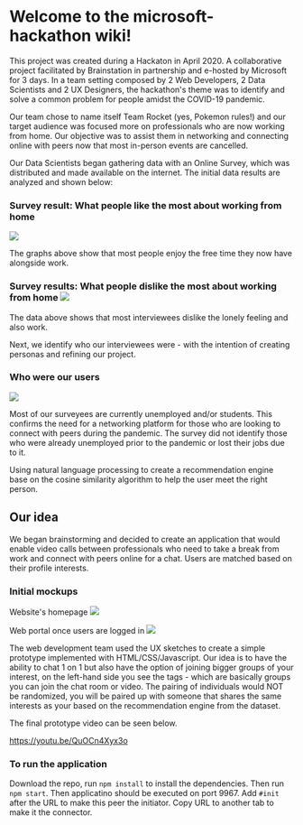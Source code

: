 # Welcome to the microsoft-hackathon wiki!

This project was created during a Hackaton in April 2020. A collaborative project facilitated by Brainstation in partnership and e-hosted by Microsoft for 3 days. In a team setting composed by 2 Web Developers, 2 Data Scientists and 2 UX Designers, the hackathon's theme was to identify and solve a common problem for people amidst the COVID-19 pandemic.

Our team chose to name itself Team Rocket (yes, Pokemon rules!) and our target audience was focused more on professionals who are now working from home. Our objective was to assist them in networking and connecting online with peers now that most in-person events are cancelled.

Our Data Scientists began gathering data with an Online Survey, which was distributed and made available on the internet. The initial data results are analyzed and shown below:

### Survey result: What people like the most about working from home
![](https://media.discordapp.net/attachments/703368684571459714/704735753791340647/AAEwyqwaGMhFAAAAAElFTkSuQmCC.png?width=829&height=456)

The graphs above show that most people enjoy the free time they now have alongside work. 


### Survey results: What people dislike the most about working from home ![](https://media.discordapp.net/attachments/703368684571459714/704735827049185300/wSnz7epf3j5gAAAABJRU5ErkJggg.png?width=829&height=461)

The data above shows that most interviewees dislike the lonely feeling and also work.

Next, we identify who our interviewees were - with the intention of creating personas and refining our project.

### Who were our users
![](https://media.discordapp.net/attachments/703368684571459714/704740325683363850/DLYnyRV2kAAAAASUVORK5CYII.png)

Most of our surveyees are currently unemployed and/or students. This confirms the need for a networking platform for those who are looking to connect with peers during the pandemic. The survey did not identify those who were already unemployed prior to the pandemic or lost their jobs due to it.

Using natural language processing to create a recommendation engine base on the cosine similarity algorithm to help the user meet the right person.

## Our idea

We began brainstorming and decided to create an application that would enable video calls between professionals who need to take a break from work and connect with peers online for a chat. Users are matched based on their profile interests. 

### Initial mockups

Website's homepage
![](https://media.discordapp.net/attachments/703368684571459714/704772879220211752/Screen_Shot_2020-04-28_at_15.14.09.png)

Web portal once users are logged in
![](https://media.discordapp.net/attachments/703368684571459714/704772100346478663/Screen_Shot_2020-04-28_at_15.11.42.png?width=742&height=480)

The web development team used the UX sketches to create a simple prototype implemented with HTML/CSS/Javascript. Our idea is to have the ability to chat 1 on 1 but also have the option of joining bigger groups of your interest, on the left-hand side you see the tags - which are basically groups you can join the chat room or video. The pairing of individuals would NOT be randomized, you will be paired up with someone that shares the same interests as your based on the recommendation engine from the dataset.

The final prototype video can be seen below.

https://youtu.be/QuOCn4Xyx3o

### To run the application

Download the repo, run ```npm install``` to install the dependencies. Then run ```npm start```. Then applicatino should be executed on port 9967. Add ```#init``` after the URL to make this peer the initiator. Copy URL to another tab to make it the connector.
